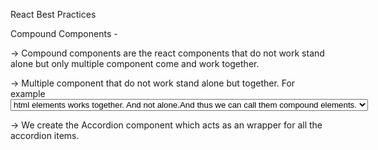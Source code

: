 React Best Practices 

Compound Components -

-> Compound components are the react components that do not work stand alone but only multiple component come and work together.

-> Multiple component that do not work stand alone but together. For example <select> and <option> html elements works together. And not alone.And thus we can call them compound elements.

->  We create the Accordion component which acts as an wrapper for all the accordion items.

